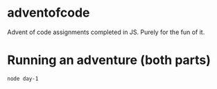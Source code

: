 # adventofcode
Advent of code assignments completed in JS. Purely for the fun of it.

# Running an adventure (both parts)
```node day-1```
